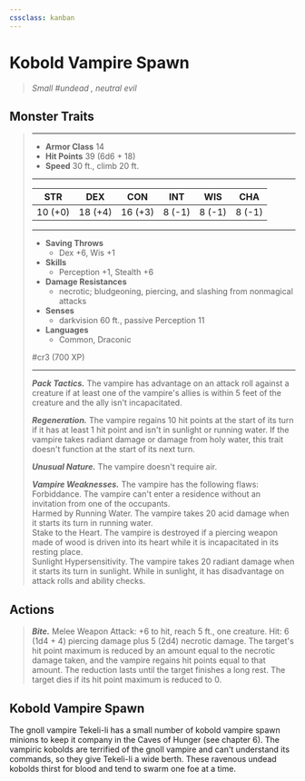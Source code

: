 ```yaml
---
cssclass: kanban
---
```


# Kobold Vampire Spawn
>*Small #undead , neutral evil*
## Monster Traits
>___
>- **Armor Class** 14
>- **Hit Points** 39 (6d6 + 18)
>- **Speed** 30 ft., climb 20 ft.
>___
>|STR|DEX|CON|INT|WIS|CHA|
>|:---:|:---:|:---:|:---:|:---:|:---:|
>|10 (+0)|18 (+4)|16 (+3)|8 (-1)|8 (-1)|8 (-1)|
>___
>- **Saving Throws**
>	 - Dex +6, Wis +1
>- **Skills**
>	 - Perception +1, Stealth +6
>- **Damage Resistances**
>	 - necrotic; bludgeoning, piercing, and slashing from nonmagical attacks
>- **Senses**
>	 - darkvision 60 ft., passive Perception 11
>- **Languages**
>	 - Common, Draconic
>
> #cr3 (700 XP)
>___
>***Pack Tactics.*** The vampire has advantage on an attack roll against a creature if at least one of the vampire's allies is within 5 feet of the creature and the ally isn't incapacitated.  
>
>***Regeneration.*** The vampire regains 10 hit points at the start of its turn if it has at least 1 hit point and isn't in sunlight or running water. If the vampire takes radiant damage or damage from holy water, this trait doesn't function at the start of its next turn.  
>
>***Unusual Nature.*** The vampire doesn't require air.  
>
>***Vampire Weaknesses.*** The vampire has the following flaws:  
>Forbiddance. The vampire can't enter a residence without an invitation from one of the occupants.  
>Harmed by Running Water. The vampire takes 20 acid damage when it starts its turn in running water.  
>Stake to the Heart. The vampire is destroyed if a piercing weapon made of wood is driven into its heart while it is incapacitated in its resting place.  
>Sunlight Hypersensitivity. The vampire takes 20 radiant damage when it starts its turn in sunlight. While in sunlight, it has disadvantage on attack rolls and ability checks.  
>
## Actions
>***Bite.*** Melee Weapon Attack: +6 to hit, reach 5 ft., one creature. Hit: 6 (1d4 + 4) piercing damage plus 5 (2d4) necrotic damage. The target's hit point maximum is reduced by an amount equal to the necrotic damage taken, and the vampire regains hit points equal to that amount. The reduction lasts until the target finishes a long rest. The target dies if its hit point maximum is reduced to 0.
## Kobold Vampire Spawn
The gnoll vampire Tekeli-li has a small number of kobold vampire spawn minions to keep it company in the Caves of Hunger (see chapter 6). The vampiric kobolds are terrified of the gnoll vampire and can't understand its commands, so they give Tekeli-li a wide berth. These ravenous undead kobolds thirst for blood and tend to swarm one foe at a time.